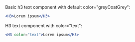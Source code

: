 Basic h3 text component with default color="greyCoatGrey":

```jsx
<H3>Lorem ipsum</H3>
```

H3 text component with color="text":

```jsx
<H3 color="text">Lorem ipsum</H3>
```
